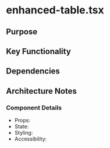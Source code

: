 # enhanced-table.tsx

## Purpose

## Key Functionality

## Dependencies

## Architecture Notes

### Component Details
- Props: 
- State: 
- Styling: 
- Accessibility: 
